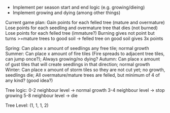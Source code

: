 - Implement per season start and end logic (e.g. growing/dieing)
- Implement growing and dying (among other things)


Current game plan:
Gain points for each felled tree (mature and overmature)
Lose points for each seedling and overmature tree that dies (not burned)
Lose points for each felled tree (immature?)
Burning gives not point but turns >=mature trees to good soil -> felled tree on good soil gives 3x points

Spring: Can place x amount of seedlings any free tile; normal growth
Summer: Can place x amount of fire tiles (Fire spreads to adjacent tree tiles, can jump once?); Always growing/no dying?
Autumn: Can place x amount of gust tiles that will create seedlings in that direction; normal growth
Winter: Can place x amount of storm tiles so they are not cut yet; no growth, seedlings die; All overmature/mature trees are felled, but minimum of 4 of any kind? (good idea?)

Tree logic:
0-2   neighbour level -> normal growth
3-4   neighbour level -> stop growing
5-8   neighbour level -> die

Tree Level: (1, 1, 1, 2)